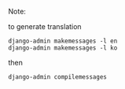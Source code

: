 Note:

to generate translation

```
django-admin makemessages -l en
django-admin makemessages -l ko
```

then

```
django-admin compilemessages
```
